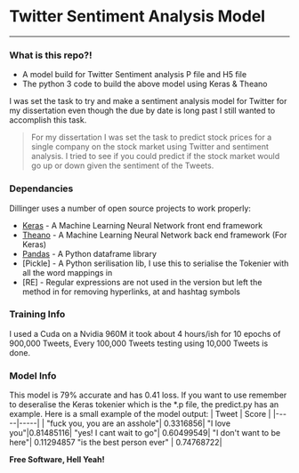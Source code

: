 # Twitter Sentiment Analysis Model
---
### What is this repo?!

  - A model build for Twitter Sentiment analysis P file and H5 file
  - The python 3 code to build the above model using Keras & Theano

I was set the task to try and make a sentiment analysis model for Twitter for my dissertation even though the due by date is long past I still wanted to accomplish this task.

>For my dissertation I was set the task to predict
>stock prices for a single company on the stock 
>market using Twitter and sentiment analysis.
>I tried to see if you could predict if the stock
>market would go up or down given the sentiment
>of the Tweets.

### Dependancies

Dillinger uses a number of open source projects to work properly:

* [Keras] - A Machine Learning Neural Network front end framework
* [Theano] - A Machine Learning Neural Network back end framework (For Keras)
* [Pandas] - A Python dataframe library
* [Pickle] - A Python serilisation lib, I use this to serialise the Tokenier with all the word mappings in
* [RE] - Regular expressions are not used in the version but left the method in for removing hyperlinks, at and hashtag symbols

### Training Info

I used a Cuda on a Nvidia 960M it took about 4 hours/ish for 10 epochs of 900,000 Tweets, Every 100,000 Tweets testing using 10,000 Tweets is done.

### Model Info

This model is 79% accurate and has 0.41 loss.
If you want to use remember to deseralise the Keras tokenier which is the *.p file, the predict.py has an example.
Here is a small example of the model output:
| Tweet | Score |
|-----|-----|
| "fuck you, you are an asshole"| 0.3316856|
"I love you"|0.81485116|
"yes! I cant wait to go"| 0.60499549|
"I don't want to be here"| 0.11294857
"is the best person ever" | 0.74768722|

**Free Software, Hell Yeah!**

[//]: # (These are reference links used in the body of this note and get stripped out when the markdown processor does its job. There is no need to format nicely because it shouldn't be seen. Thanks SO - http://stackoverflow.com/questions/4823468/store-comments-in-markdown-syntax)


   [Theano]: <http://deeplearning.net/software/theano/>
   [Keras]: <https://keras.io/>
   [dataset]: <http://thinknook.com/twitter-sentiment-analysis-training-corpus-dataset-2012-09-22/>
   [Pandas]: <http://pandas.pydata.org/>
